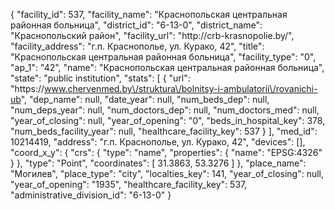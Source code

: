 {
    "facility_id": 537,
    "facility_name": "Краснопольская центральная районная больница",
    "district_id": "6-13-0",
    "district_name": "Краснопольский район",
    "facility_url": "http:\/\/crb-krasnopolie.by\/",
    "facility_address": "г.п. Краснополье, ул. Курако, 42",
    "title": "Краснопольская центральная районная больница",
    "facility_type": "0",
    "ap_1": "42",
    "name": "Краснопольская центральная районная больница",
    "state": "public institution",
    "stats": [
        {
            "url": "https:\/\/www.chervenmed.by\/struktura\/bolnitsy-i-ambulatorii\/rovanichi-ub",
            "dep_name": null,
            "date_year": null,
            "num_beds_dep": null,
            "num_deps_year": null,
            "num_doctors_dep": null,
            "num_doctors_med": null,
            "year_of_closing": null,
            "year_of_opening": "0",
            "beds_in_hospital_key": 378,
            "num_beds_facility_year": null,
            "healthcare_facility_key": 537
        }
    ],
    "med_id": 10214419,
    "address": "г.п. Краснополье, ул. Курако, 42",
    "devices": [],
    "coord_x_y": {
        "crs": {
            "type": "name",
            "properties": {
                "name": "EPSG:4326"
            }
        },
        "type": "Point",
        "coordinates": [
            31.3863,
            53.3276
        ]
    },
    "place_name": "Могилев",
    "place_type": "city",
    "localties_key": 141,
    "year_of_closing": null,
    "year_of_opening": "1935",
    "healthcare_facility_key": 537,
    "administrative_division_id": "6-13-0"
}